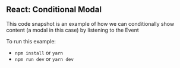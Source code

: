 ## React: Conditional Modal ##

This code snapshot is an example of how we can conditionally show content (a modal in this case) by listening to the Event

To run this example:

- `npm install` or `yarn`
- `npm run dev` or `yarn dev`
